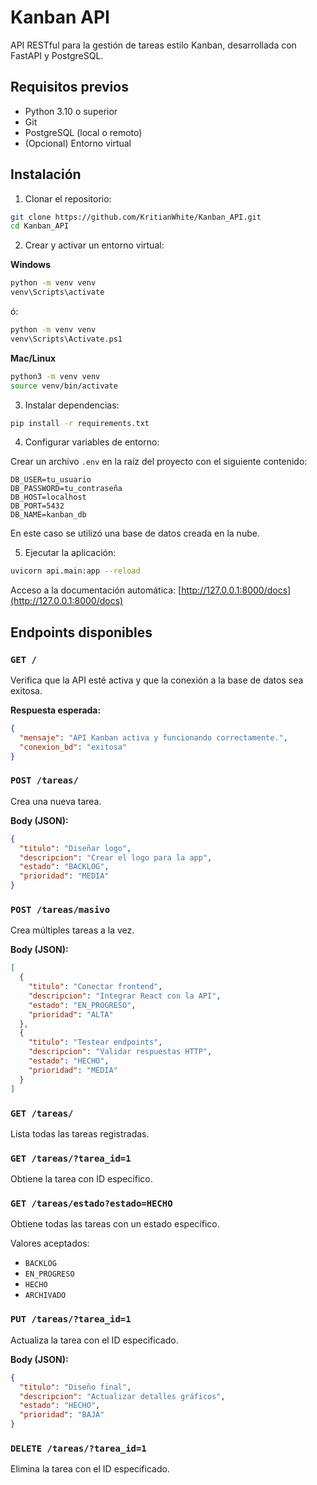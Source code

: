 # Kanban API

API RESTful para la gestión de tareas estilo Kanban, desarrollada con FastAPI y PostgreSQL.

## Requisitos previos

- Python 3.10 o superior
- Git
- PostgreSQL (local o remoto)
- (Opcional) Entorno virtual

## Instalación

1. Clonar el repositorio:

```bash
git clone https://github.com/KritianWhite/Kanban_API.git
cd Kanban_API
```

2. Crear y activar un entorno virtual:

**Windows**
```bash
python -m venv venv
venv\Scripts\activate
```
ó:
```bash
python -m venv venv
venv\Scripts\Activate.ps1
```

**Mac/Linux**
```bash
python3 -m venv venv
source venv/bin/activate
```

3. Instalar dependencias:

```bash
pip install -r requirements.txt
```

4. Configurar variables de entorno:

Crear un archivo `.env` en la raíz del proyecto con el siguiente contenido:

```env
DB_USER=tu_usuario
DB_PASSWORD=tu_contraseña
DB_HOST=localhost
DB_PORT=5432
DB_NAME=kanban_db
```

En este caso se utilizó una base de datos creada en la nube.

5. Ejecutar la aplicación:

```bash
uvicorn api.main:app --reload
```

Acceso a la documentación automática: [http://127.0.0.1:8000/docs](http://127.0.0.1:8000/docs)

## Endpoints disponibles

### `GET /`

Verifica que la API esté activa y que la conexión a la base de datos sea exitosa.

**Respuesta esperada:**
```json
{
  "mensaje": "API Kanban activa y funcionando correctamente.",
  "conexion_bd": "exitosa"
}
```

### `POST /tareas/`

Crea una nueva tarea.

**Body (JSON):**
```json
{
  "titulo": "Diseñar logo",
  "descripcion": "Crear el logo para la app",
  "estado": "BACKLOG",
  "prioridad": "MEDIA"
}
```

### `POST /tareas/masivo`

Crea múltiples tareas a la vez.

**Body (JSON):**
```json
[
  {
    "titulo": "Conectar frontend",
    "descripcion": "Integrar React con la API",
    "estado": "EN_PROGRESO",
    "prioridad": "ALTA"
  },
  {
    "titulo": "Testear endpoints",
    "descripcion": "Validar respuestas HTTP",
    "estado": "HECHO",
    "prioridad": "MEDIA"
  }
]
```

### `GET /tareas/`

Lista todas las tareas registradas.

### `GET /tareas/?tarea_id=1`

Obtiene la tarea con ID específico.

### `GET /tareas/estado?estado=HECHO`

Obtiene todas las tareas con un estado específico.

Valores aceptados:
- `BACKLOG`
- `EN_PROGRESO`
- `HECHO`
- `ARCHIVADO`

### `PUT /tareas/?tarea_id=1`

Actualiza la tarea con el ID especificado.

**Body (JSON):**
```json
{
  "titulo": "Diseño final",
  "descripcion": "Actualizar detalles gráficos",
  "estado": "HECHO",
  "prioridad": "BAJA"
}
```

### `DELETE /tareas/?tarea_id=1`

Elimina la tarea con el ID especificado.

